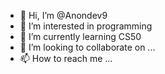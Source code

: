 - 👋 Hi, I’m @Anondev9
- 👀 I’m interested in programming
- 🌱 I’m currently learning CS50
- 💞️ I’m looking to collaborate on ...
- 📫 How to reach me ...

<!---
Anondev9/Anondev9 is a ✨ special ✨ repository because its `README.md` (this file) appears on your GitHub profile.
You can click the Preview link to take a look at your changes.
--->
